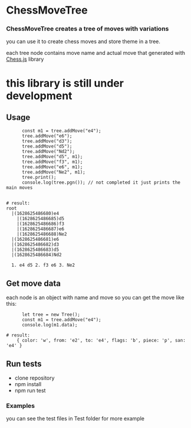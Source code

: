 # ChessMoveTree

### ChessMoveTree creates a tree of moves with variations

you can use it to create chess moves and store theme in a tree.

each tree node contains move name and actual move that generated with [Chess.js](https://github.com/jhlywa/chess.js/blob/master/README.md) library

# this library is still under development

## Usage

```let tree = new Tree();
      const m1 = tree.addMove("e4");
      tree.addMove("e6");
      tree.addMove("d3");
      tree.addMove("d5");
      tree.addMove("Nd2");
      tree.addMove("d5", m1);
      tree.addMove("f3", m1);
      tree.addMove("e6", m1);
      tree.addMove("Ne2", m1);
      tree.print();
      console.log(tree.pgn()); // not completed it just prints the main moves
```

```

# result:
root
  |(1628625486680)e4
    |(1628625486685)d5
    |(1628625486686)f3
    |(1628625486687)e6
    |(1628625486688)Ne2
  |(1628625486681)e6
  |(1628625486682)d3
  |(1628625486683)d5
  |(1628625486684)Nd2

  1. e4 d5 2. f3 e6 3. Ne2

```

## Get move data

each node is an object with name and move so you can get the move like this:

```
      let tree = new Tree();
      const m1 = tree.addMove("e4");
      console.log(m1.data);
```

```
# result:
    { color: 'w', from: 'e2', to: 'e4', flags: 'b', piece: 'p', san: 'e4' }

```

## Run tests

- clone repository
- npm install
- npm run test

### Examples

you can see the test files in Test folder for more example
